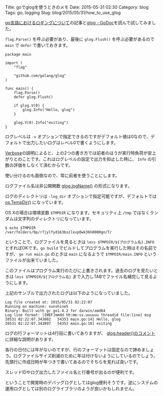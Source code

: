 Title: goでglogを使うときのメモ
Date: 2015-05-31 02:30
Category: blog
Tags: go, logging
Slug: blog/2015/05/31/how_to_use_glog

[go言語におけるロギングについて](http://blog.satotaichi.info/logging-frameworks-for-go/)の記事と[glog - GoDoc](http://godoc.org/github.com/golang/glog)を読んで試してみました。

`flag.Parse()` を呼ぶ必要があり、最後に `glog.Flush()` を呼ぶ必要があるので `main` で `defer` で書いておきます。

```
package main

import (
	"flag"

	"github.com/golang/glog"
)

func main() {
	flag.Parse()
	defer glog.Flush()

	if glog.V(0) {
		glog.Info("Hello, glog")
	}

	glog.V(0).Info("exiting")
}
```

ログレベルは `-v` オプションで指定できるのですがデフォルト値は0なので、デフォルトで出力したいログはレベル0で書くようにします。

[Verbose](http://godoc.org/github.com/golang/glog#Verbose)の説明によると、上の2つの書き方では前者のほうが実行時負荷が安上がりとのことです。これはログレベルの設定で出力を抑止した時に、 `Info` の引数の評価をしなくて済むからです。

使い分けるのも面倒なので、常に前者を使うことにします。

ログファイル名は非公開関数 [glog.logName()](https://github.com/golang/glog/blob/44145f04b68cf362d9c4df2182967c2275eaefed/glog_file.go#L83-L97) の形式になります。

ログのディレクトリは `-log_dir` オプションで指定可能ですが、デフォルトでは [os.TempDir()](http://golang.org/pkg/os/#TempDir) になっています。

OS Xの場合は環境変数 `$TMPDIR` になります。セキュリティ上 `/tmp` ではなくランダムは文字列のディレクトリになっています。

```
$ echo $TMPDIR
/var/folders/9p/r7jylfyd163bszlxvp0wk36h0000gn/T/
```

ということで、ログファイルを見るときは `less $TMPDIR/${プログラム名}.INFO` とすればOKです。`go build` でビルドしてプログラムを実行した時はその名前ですが、 `go run main.go` のときは `main` になるようで `$TMPDIR/main.INFO` というファイルが出来ていました。

このファイルはプログラム実行のたびに上書きされます。過去のログを見たいときは `less $TMPDIR/${プログラム名}` まで入力しTABでファイル名補完して見るようにします。

上記のサンプルで出力されたログは以下のようになっていました。

```
Log file created at: 2015/05/31 02:22:07
Running on machine: sunshine5
Binary: Built with gc go1.4.2 for darwin/amd64
Log line format: [IWEF]mmdd hh:mm:ss.uuuuuu threadid file:line] msg
I0531 02:22:07.343002   54353 main.go:14] Hello, glog
I0531 02:22:07.343897   54353 main.go:18] exiting
```

ログの行フォーマットは4行目に書いてありますが、 [glog.header()のコメント](https://github.com/golang/glog/blob/44145f04b68cf362d9c4df2182967c2275eaefed/glog.go#L518-L534) に詳細な説明があります。

各行の日付には年がないのですが、行のフォーマットは固定なので諦めましょう。ログファイルサイズ削減のために年は付けないようにしているのでしょう。先頭行に作成日時が年つきで書いてあるのでそちらを見れば良いです。

スレッドIDやログ出力したファイル名と行番号が出るのが便利です。

ということで開発時のデバッグログとしてはglog便利そうです。逆にシステムの運用ログとしては別のログライブラリのようが良いかもしれません。
